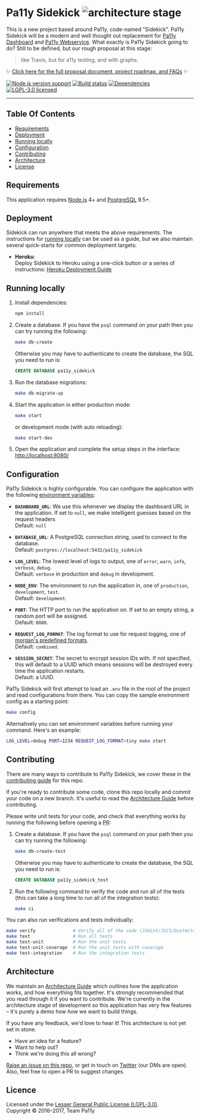 
# Pa11y Sidekick ![architecture stage][status-badge]

This is a new project based around Pa11y, code-named "Sidekick". Pa11y Sidekick will be a modern and well thought out replacement for [Pa11y Dashboard] and [Pa11y Webservice]. What exactly is Pa11y Sidekick going to do? Still to be defined, but our rough proposal at this stage:

  > like Travis, but for a11y testing, and with graphs.

:sparkles: [Click here for the full proposal document, project roadmap, and FAQs](docs/proposal.md) :sparkles:

[![Node.js version support][shield-node]][info-node]
[![Build status][shield-build]][info-build]
[![Dependencies][shield-dependencies]][info-dependencies]
[![LGPL-3.0 licensed][shield-license]][info-license]

---


## Table Of Contents

  - [Requirements](#requirements)
  - [Deployment](#deployment)
  - [Running locally](#running-locally)
  - [Configuration](#configuration)
  - [Contributing](#contributing)
  - [Architecture](#architecture)
  - [License](#license)


## Requirements

This application requires [Node.js] 4+ and [PostgreSQL] 9.5+.


## Deployment

Sidekick can run anywhere that meets the above requirements. The instructions for [running locally](#running-locally) can be used as a guide, but we also maintain several quick-starts for common deployment targets:

  - **Heroku**:<br/>
    Deploy Sidekick to Heroku using a one-click button or a series of instructions: [Heroku Deployment Guide](docs/deploy/heroku.md)


## Running locally

  1. Install dependencies:

     ```sh
     npm install
     ```

  2. Create a database. If you have the `psql` command on your path then you can try running the following:

     ```sh
     make db-create
     ```

     Otherwise you may have to authenticate to create the database, the SQL you need to run is:

     ```sql
     CREATE DATABASE pa11y_sidekick
     ```

  3. Run the database migrations:

     ```sh
     make db-migrate-up
     ```

  4. Start the application in either production mode:

     ```sh
     make start
     ```

     or development mode (with auto reloading):

     ```sh
     make start-dev
     ```

  5. Open the application and complete the setup steps in the interface: <http://localhost:8080/>


## Configuration

Pa11y Sidekick is highly configurable. You can configure the application with the following [environment variables]:

  - **`DASHBOARD_URL`**: We use this whenever we display the dashboard URL in the application. If set to `null`, we make intelligent guesses based on the request headers<br/>
    Default: `null`

  - **`DATABASE_URL`**: A PostgreSQL connection string, used to connect to the database.<br/>
    Default: `postgres://localhost:5432/pa11y_sidekick`

  - **`LOG_LEVEL`**: The lowest level of logs to output, one of `error`, `warn`, `info`, `verbose`, `debug`.<br/>
    Default: `verbose` in production and `debug` in development.

  - **`NODE_ENV`**: The environment to run the application in, one of `production`, `development`, `test`.<br/>
    Default: `development`.

  - **`PORT`**: The HTTP port to run the application on. If set to an empty string, a random port will be assigned.<br/>
    Default: `8080`.

  - **`REQUEST_LOG_FORMAT`**: The log format to use for request logging, one of [morgan's predefined formats][morgan-formats].<br/>
    Default: `combined`.

  - **`SESSION_SECRET`**: The secret to encrypt session IDs with. If not specified, this will default to a UUID which means sessions will be destroyed every time the application restarts.<br/>
    Default: a UUID.

Pa11y Sidekick will first attempt to load an `.env` file in the root of the project and read configurations from there. You can copy the sample environment config as a starting point:

```sh
make config
```

Alternatively you can set environment variables before running your command. Here's an example:

```sh
LOG_LEVEL=debug PORT=1234 REQUEST_LOG_FORMAT=tiny make start
```


## Contributing

There are many ways to contribute to Pa11y Sidekick, we cover these in the [contributing guide](CONTRIBUTING.md) for this repo.

If you're ready to contribute some code, clone this repo locally and commit your code on a new branch. It's useful to read the [Architecture Guide](docs/architecture.md) before contributing.

Please write unit tests for your code, and check that everything works by running the following before opening a <abbr title="pull request">PR</abbr>:

1. Create a database. If you have the `psql` command on your path then you can try running the following:

   ```sh
   make db-create-test
   ```

   Otherwise you may have to authenticate to create the database, the SQL you need to run is:

   ```sql
   CREATE DATABASE pa11y_sidekick_test
   ```

2. Run the following command to verify the code and run all of the tests (this can take a long time to run all of the integration tests):

   ```sh
   make ci
   ```

You can also run verifications and tests individually:

```sh
make verify              # Verify all of the code (JSHint/JSCS/Dustmite)
make test                # Run all tests
make test-unit           # Run the unit tests
make test-unit-coverage  # Run the unit tests with coverage
make test-integration    # Run the integration tests
```


## Architecture

We maintain an [Architecture Guide](docs/architecture.md) which outlines how the application works, and how everything fits together. It's strongly recommended that you read through it if you want to contribute. We're currently in the architecture stage of development so this application has very few features – it's purely a demo how _how_ we want to build things.

If you have any feedback, we'd love to hear it! This architecture is not yet set in stone.

  - Have an idea for a feature?
  - Want to help out?
  - Think we're doing this all wrong?

[Raise an issue on this repo][issues], or get in touch on [Twitter][twitter] (our DMs are open). Also, feel free to open a PR to suggest changes.


## Licence

Licensed under the [Lesser General Public License (LGPL-3.0)](LICENSE).<br/>
Copyright &copy; 2016–2017, Team Pa11y



[environment variables]: https://en.wikipedia.org/wiki/Environment_variable
[issues]: https://github.com/pa11y/sidekick/issues
[morgan-formats]: https://github.com/expressjs/morgan#predefined-formats
[node.js]: https://nodejs.org/
[pa11y dashboard]: https://github.com/pa11y/dashboard
[pa11y webservice]: https://github.com/pa11y/webservice
[postgresql]: http://www.postgresql.org/
[status-badge]: https://img.shields.io/badge/status-architecture-orange.svg
[twitter]: https://twitter.com/pa11yorg

[info-dependencies]: https://gemnasium.com/pa11y/sidekick
[info-license]: LICENSE
[info-node]: package.json
[info-build]: https://travis-ci.org/pa11y/sidekick
[shield-dependencies]: https://img.shields.io/gemnasium/pa11y/sidekick.svg
[shield-license]: https://img.shields.io/badge/license-LGPL%203.0-blue.svg
[shield-node]: https://img.shields.io/badge/node.js%20support-4–6-brightgreen.svg
[shield-build]: https://img.shields.io/travis/pa11y/sidekick/master.svg
